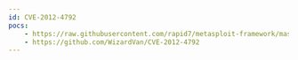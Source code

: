 ```yaml
---
id: CVE-2012-4792
pocs:
    - https://raw.githubusercontent.com/rapid7/metasploit-framework/master/modules/exploits/windows/browser/ie_cbutton_uaf.rb
    - https://github.com/WizardVan/CVE-2012-4792
---
```

